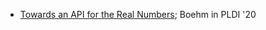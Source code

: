 * [Towards an API for the Real Numbers](https://blog.acolyer.org/2020/10/02/toward-an-api-for-the-real-numbers/); Boehm in PLDI '20
